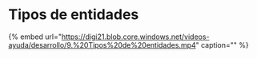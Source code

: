 # Tipos de entidades

{% embed url="https://digi21.blob.core.windows.net/videos-ayuda/desarrollo/9.%20Tipos%20de%20entidades.mp4" caption="" %}

